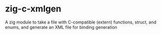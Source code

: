 # zig-c-xmlgen
A zig module to take a file with C-compatible (extern) functions, struct, and enums, and generate an XML file for binding generation
